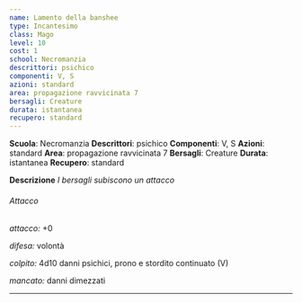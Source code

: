 ```yaml
---
name: Lamento della banshee
type: Incantesimo
class: Mago
level: 10
cost: 1
school: Necromanzia
descrittori: psichico
componenti: V, S
azioni: standard
area: propagazione ravvicinata 7
bersagli: Creature
durata: istantanea
recupero: standard
---
```

**Scuola**: Necromanzia
**Descrittori**: psichico
**Componenti**: V, S
**Azioni**: standard
**Area**: propagazione ravvicinata 7
**Bersagli**: Creature
**Durata**: istantanea
**Recupero**: standard

**Descrizione**
*I bersagli subiscono un attacco*

###### Attacco

*attacco:* +0

*difesa:* volontà

*colpito:* 4d10 danni psichici, prono e stordito continuato (V)

*mancato:* danni dimezzati

---